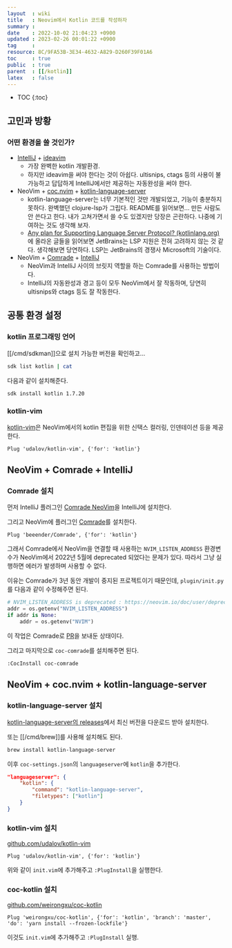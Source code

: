 ```yaml
---
layout  : wiki
title   : Neovim에서 Kotlin 코드를 작성하자
summary : 
date    : 2022-10-02 21:04:23 +0900
updated : 2023-02-26 00:01:22 +0900
tag     : 
resource: 8C/9FA53B-3E34-4632-A829-D260F39F01A6
toc     : true
public  : true
parent  : [[/kotlin]]
latex   : false
---
```

* TOC
{:toc}

## 고민과 방황

### 어떤 환경을 쓸 것인가?

- [IntelliJ]( https://www.jetbrains.com/ko-kr/idea/download/ ) + [ideavim]( https://github.com/JetBrains/ideavim )
    - 가장 완벽한 kotlin 개발환경.
    - 하지만 ideavim을 써야 한다는 것이 아쉽다. ultisnips, ctags 등의 사용이 불가능하고 답답하게 IntelliJ에서만 제공하는 자동완성을 써야 한다.
- NeoVim + [coc.nvim]( https://github.com/neoclide/coc.nvim ) + [kotlin-language-server]( https://github.com/fwcd/kotlin-language-server )
    - kotlin-language-server는 너무 기본적인 것만 개발되었고, 기능이 충분하지 못하다. 완벽했던 clojure-lsp가 그립다. README를 읽어보면... 만든 사람도 안 쓴다고 한다. 내가 고쳐가면서 쓸 수도 있겠지만 당장은 곤란하다. 나중에 기여하는 것도 생각해 보자.
    - [Any plan for Supporting Language Server Protocol? (kotlinlang.org)]( https://discuss.kotlinlang.org/t/any-plan-for-supporting-language-server-protocol/2471 )에 올라온 글들을 읽어보면 JetBrains는 LSP 지원은 전혀 고려하지 않는 것 같다. 생각해보면 당연하다. LSP는 JetBrains의 경쟁사 Microsoft의 기술이다.
- NeoVim + [Comrade]( https://github.com/beeender/Comrade ) + [IntelliJ]( https://www.jetbrains.com/ko-kr/idea/download/ )
    - NeoVim과 IntelliJ 사이의 브릿지 역할을 하는 Comrade를 사용하는 방법이다.
    - IntelliJ의 자동완성과 경고 등이 모두 NeoVim에서 잘 작동하며, 당연히 ultisnips와 ctags 등도 잘 작동한다.

## 공통 환경 설정
### kotlin 프로그래밍 언어

[[/cmd/sdkman]]으로 설치 가능한 버전을 확인하고...

```bash
sdk list kotlin | cat
```

다음과 같이 설치해준다.

```bash
sdk install kotlin 1.7.20
```

### kotlin-vim

[kotlin-vim]( https://github.com/udalov/kotlin-vim )은 NeoVim에서의 kotlin 편집을 위한 신택스 컬러링, 인덴테이션 등을 제공한다.

```viml
Plug 'udalov/kotlin-vim', {'for': 'kotlin'}
```

## NeoVim + Comrade + IntelliJ

### Comrade 설치

먼저 IntelliJ 플러그인 [Comrade NeoVim](https://plugins.jetbrains.com/plugin/12153-comrade-neovim )을 IntelliJ에 설치한다.

그리고 NeoVim에 플러그인 [Comrade]( https://github.com/beeender/Comrade )를 설치한다.

```viml
Plug 'beeender/Comrade', {'for': 'kotlin'}
```

그래서 Comrade에서 NeoVim을 연결할 때 사용하는 `NVIM_LISTEN_ADDRESS` 환경변수가 NeoVim에서 2022년 5월에 deprecated 되었다는 문제가 있다.
따라서 그냥 실행하면 에러가 발생하며 사용할 수 없다.

이유는 Comrade가 3년 동안 개발이 중지된 프로젝트이기 때문인데, `plugin/init.py`를 다음과 같이 수정해주면 된다.

```python
# NVIM_LISTEN_ADDRESS is deprecated : https://neovim.io/doc/user/deprecated.html
addr = os.getenv("NVIM_LISTEN_ADDRESS")
if addr is None:
    addr = os.getenv("NVIM")
```

이 작업은 Comrade로 [PR](https://github.com/beeender/Comrade/pull/33 )을 보내둔 상태이다.

그리고 마지막으로 `coc-comrade`를 설치해주면 된다.

```viml
:CocInstall coc-comrade
```

## NeoVim + coc.nvim + kotlin-language-server

### kotlin-language-server 설치

[kotlin-language-server의 releases]( https://github.com/fwcd/kotlin-language-server/releases )에서 최신 버전을 다운로드 받아 설치한다.

또는 [[/cmd/brew]]를 사용해 설치해도 된다.

```bash
brew install kotlin-language-server
```

이후 `coc-settings.json`의 `languageserver`에 `kotlin`을 추가한다.

```json
"languageserver": {
    "kotlin": {
        "command": "kotlin-language-server",
        "filetypes": ["kotlin"]
    }
}
```

### kotlin-vim 설치

[github.com/udalov/kotlin-vim]( https://github.com/udalov/kotlin-vim )

```viml
Plug 'udalov/kotlin-vim', {'for': 'kotlin'}
```

위와 같이 `init.vim`에 추가해주고 `:PlugInstall`을 실행한다.

### coc-kotlin 설치

[github.com/weirongxu/coc-kotlin]( https://github.com/weirongxu/coc-kotlin )

```viml
Plug 'weirongxu/coc-kotlin', {'for': 'kotlin', 'branch': 'master', 'do': 'yarn install --frozen-lockfile'}
```

이것도 `init.vim`에 추가해주고 `:PlugInstall` 실행.

